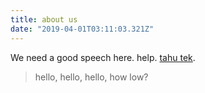 ```yaml
---
title: about us
date: "2019-04-01T03:11:03.321Z"
---
```


We need a good speech here. help.
[tahu tek](https://id.wikipedia.org/wiki/Tahu_tek).

> hello, hello, hello, how low?
